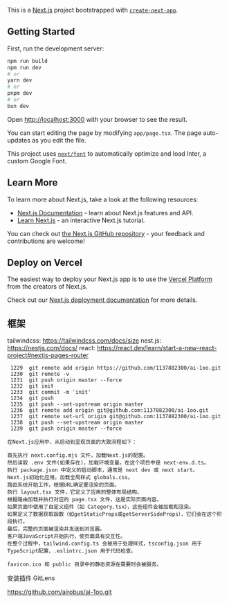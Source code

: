 This is a [Next.js](https://nextjs.org/) project bootstrapped with [`create-next-app`](https://github.com/vercel/next.js/tree/canary/packages/create-next-app).

## Getting Started

First, run the development server:

```bash
npm run build
npm run dev
# or
yarn dev
# or    
pnpm dev
# or
bun dev
```

Open [http://localhost:3000](http://localhost:3000) with your browser to see the result.

You can start editing the page by modifying `app/page.tsx`. The page auto-updates as you edit the file.

This project uses [`next/font`](https://nextjs.org/docs/basic-features/font-optimization) to automatically optimize and load Inter, a custom Google Font.

## Learn More

To learn more about Next.js, take a look at the following resources:

- [Next.js Documentation](https://nextjs.org/docs) - learn about Next.js features and API.
- [Learn Next.js](https://nextjs.org/learn) - an interactive Next.js tutorial.

You can check out [the Next.js GitHub repository](https://github.com/vercel/next.js/) - your feedback and contributions are welcome!

## Deploy on Vercel

The easiest way to deploy your Next.js app is to use the [Vercel Platform](https://vercel.com/new?utm_medium=default-template&filter=next.js&utm_source=create-next-app&utm_campaign=create-next-app-readme) from the creators of Next.js.

Check out our [Next.js deployment documentation](https://nextjs.org/docs/deployment) for more details.

## 框架
tailwindcss: https://tailwindcss.com/docs/size
nest.js: https://nestjs.com/docs/
react: https://react.dev/learn/start-a-new-react-project#nextjs-pages-router

```
 1229  git remote add origin https://github.com/1137882300/ai-1oo.git
 1230  git remote -v
 1231  git push origin master --force
 1232  git init
 1233  git commit -m 'init'
 1234  git push
 1235  git push --set-upstream origin master
 1236  git remote add origin git@github.com:1137882300/ai-1oo.git
 1237  git remote set-url origin git@github.com:1137882300/ai-1oo.git
 1238  git push --set-upstream origin master
 1239  git push origin master --force
```
```
在Next.js应用中，从启动到呈现页面的大致流程如下：

首先执行 next.config.mjs 文件，加载Next.js的配置。
然后读取 .env 文件(如果存在)，加载环境变量。在这个项目中是 next-env.d.ts。
执行 package.json 中定义的启动脚本，通常是 next dev 或 next start。
Next.js初始化应用，加载全局样式 globals.css。
路由系统开始工作，根据URL确定要渲染的页面。
执行 layout.tsx 文件，它定义了应用的整体布局结构。
根据路由加载并执行对应的 page.tsx 文件，这是实际页面内容。
如果页面中使用了自定义组件（如 Category.tsx），这些组件会被加载和渲染。
如果定义了数据获取函数（如getStaticProps或getServerSideProps），它们会在这个阶段执行。
最后，完整的页面被渲染并发送到浏览器。
客户端JavaScript开始执行，使页面具有交互性。
在整个过程中，tailwind.config.ts 会被用于处理样式，tsconfig.json 用于TypeScript配置，.eslintrc.json 用于代码检查。

favicon.ico 和 public 目录中的静态资源在需要时会被服务。
```
安装插件 GitLens

https://github.com/airobus/ai-1oo.git